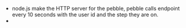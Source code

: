 - node.js make the HTTP server for the pebble, pebble calls endpoint every 10 seconds with the user id and the step they are on.
- 